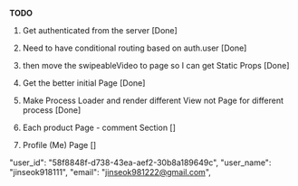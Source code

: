 **TODO**

1. Get authenticated from the server [Done]
1. Need to have conditional routing based on auth.user [Done]
1. then move the swipeableVideo to page so I can get Static Props [Done]
1. Get the better initial Page [Done]

1. Make Process Loader and render different View not Page for different process [Done]

1. Each product Page - comment Section []
1. Profile (Me) Page []

"user_id": "58f8848f-d738-43ea-aef2-30b8a189649c",
"user_name": "jinseok918111",
"email": "jinseok981222@gmail.com",
